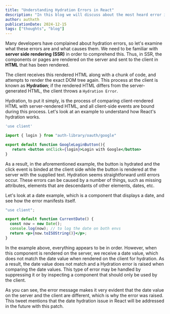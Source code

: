 ```yaml
---
title: "Understanding Hydration Errors in React"
description: "In this blog we will discuss about the most heard error in React called Hydration error and SSR."
author: authxth
publicationDate: 2024-12-15
tags: ["thoughts", "blog"]
---
```


Many developers have complained about hydration errors, so let's examine what these errors are and what causes them. We need to be familiar with **server side rendering (SSR)** in order to comprehend this. Thus, in SSR, the components or pages are rendered on the server and sent to the client in **HTML** that has been rendered.

The client receives this rendered HTML along with a chunk of code, and attempts to render the exact DOM tree again. This process at the client is known as **Hydration**; if the rendered HTML differs from the server-generated HTML, the client throws a `Hydration Error`.

Hydration, to put it simply, is the process of comparing client-rendered HTML with server-rendered HTML, and all client-side events are bound during this process. Let's look at an example to understand how React's hydration works.

```jsx
'use client'

import { login } from "auth-library/oauth/google"

export default function GoogleLoginButton(){
   return <button onClick={login}>Login with Google</button>
}
```

As a result, in the aforementioned example, the button is hydrated and the click event is binded at the client side while the button is rendered at the server with the supplied text. Hydration seems straightforward until errors occur. These errors can be caused by a number of things, such as missing attributes, elements that are descendants of other elements, dates, etc.

Let's look at a date example, which is a component that displays a date, and see how the error manifests itself.

```jsx
"use client";

export default function CurrentDate() {
  const now = new Date();
  console.log(now); // to log the date on both envs
  return <p>{now.toISOString()}</p>;
}
```

In the example above, everything appears to be in order. However, when this component is rendered on the server, we receive a date value, which does not match the date value when rendered on the client for hydration. As a result, the date value does not match and a Hydration error is raised when comparing the date values. This type of error may be handled by suppressing it or by inspecting a component that should only be used by the client.

As you can see, the error message makes it very evident that the date value on the server and the client are different, which is why the error was raised. This tweet mentions that the date hydration issue in React will be addressed in the future with this patch.
